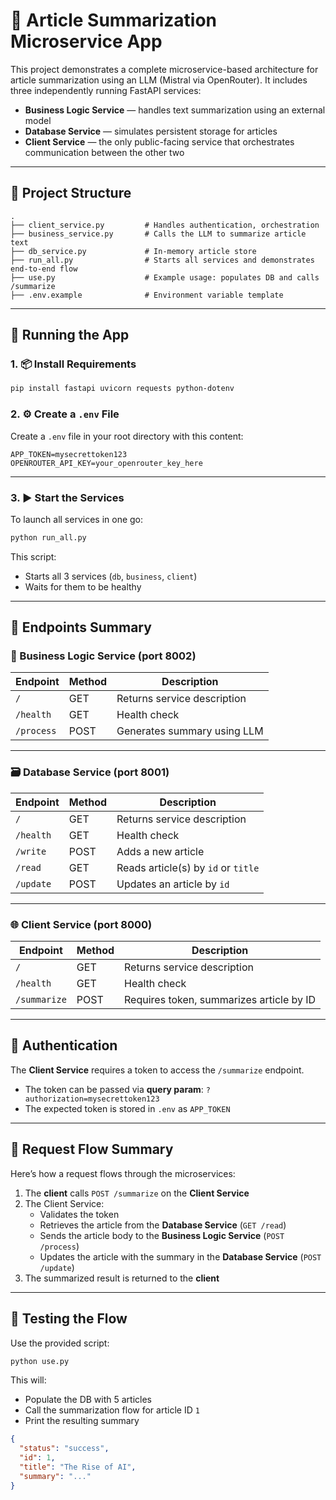 # 🧠 Article Summarization Microservice App

This project demonstrates a complete microservice-based architecture for article summarization using an LLM (Mistral via OpenRouter). It includes three independently running FastAPI services:

- **Business Logic Service** — handles text summarization using an external model
- **Database Service** — simulates persistent storage for articles
- **Client Service** — the only public-facing service that orchestrates communication between the other two

---

## 📁 Project Structure

```
.
├── client_service.py         # Handles authentication, orchestration
├── business_service.py       # Calls the LLM to summarize article text
├── db_service.py             # In-memory article store
├── run_all.py                # Starts all services and demonstrates end-to-end flow
├── use.py                    # Example usage: populates DB and calls /summarize
├── .env.example              # Environment variable template
```

---

## 🚀 Running the App

### 1. 📦 Install Requirements

```bash
pip install fastapi uvicorn requests python-dotenv
```

### 2. ⚙️ Create a `.env` File

Create a `.env` file in your root directory with this content:

```env
APP_TOKEN=mysecrettoken123
OPENROUTER_API_KEY=your_openrouter_key_here
```

---

### 3. ▶️ Start the Services

To launch all services in one go:

```bash
python run_all.py
```

This script:
- Starts all 3 services (`db`, `business`, `client`)
- Waits for them to be healthy
---

## 🔗 Endpoints Summary

### 🧠 Business Logic Service (port 8002)
| Endpoint       | Method | Description                       |
|----------------|--------|-----------------------------------|
| `/`            | GET    | Returns service description       |
| `/health`      | GET    | Health check                      |
| `/process`     | POST   | Generates summary using LLM       |

---

### 🗃️ Database Service (port 8001)
| Endpoint       | Method | Description                           |
|----------------|--------|---------------------------------------|
| `/`            | GET    | Returns service description           |
| `/health`      | GET    | Health check                          |
| `/write`       | POST   | Adds a new article                    |
| `/read`        | GET    | Reads article(s) by `id` or `title`   |
| `/update`      | POST   | Updates an article by `id`            |

---

### 🌐 Client Service (port 8000)
| Endpoint       | Method | Description                              |
|----------------|--------|------------------------------------------|
| `/`            | GET    | Returns service description              |
| `/health`      | GET    | Health check                             |
| `/summarize`   | POST   | Requires token, summarizes article by ID |


---

## 🔐 Authentication

The **Client Service** requires a token to access the `/summarize` endpoint.

- The token can be passed via **query param**: `?authorization=mysecrettoken123`
- The expected token is stored in `.env` as `APP_TOKEN`

---

## 🔁 Request Flow Summary

Here’s how a request flows through the microservices:

1. The **client** calls `POST /summarize` on the **Client Service**
2. The Client Service:
   - Validates the token
   - Retrieves the article from the **Database Service** (`GET /read`)
   - Sends the article body to the **Business Logic Service** (`POST /process`)
   - Updates the article with the summary in the **Database Service** (`POST /update`)
3. The summarized result is returned to the **client**

---

## 🧪 Testing the Flow

Use the provided script:
```bash
python use.py
```
This will:
- Populate the DB with 5 articles
- Call the summarization flow for article ID `1`
- Print the resulting summary

```json
{
  "status": "success",
  "id": 1,
  "title": "The Rise of AI",
  "summary": "..."
}
```

